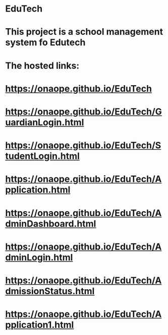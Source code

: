 # EduTech
# This project is a school management system fo Edutech
# The hosted links:
# https://onaope.github.io/EduTech
# https://onaope.github.io/EduTech/GuardianLogin.html
# https://onaope.github.io/EduTech/StudentLogin.html
# https://onaope.github.io/EduTech/Application.html
# https://onaope.github.io/EduTech/AdminDashboard.html
# https://onaope.github.io/EduTech/AdminLogin.html
# https://onaope.github.io/EduTech/AdmissionStatus.html
# https://onaope.github.io/EduTech/Application1.html
